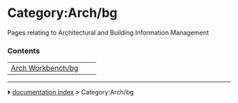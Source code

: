 # Category:Arch/bg
Pages relating to Architectural and Building Information Management

### Contents

|     |     |     |
| --- | --- | --- |
| [Arch Workbench/bg](Arch_Workbench/bg.md) |



---
⏵ [documentation index](../README.md) > Category:Arch/bg
